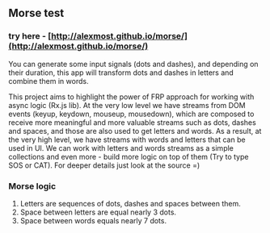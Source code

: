 ## Morse test 
### try here - [http://alexmost.github.io/morse/](http://alexmost.github.io/morse/)

You can generate some input signals (dots and dashes), and depending on their duration, this app will transform dots and dashes in letters and combine them in words.

This project aims to highlight the power of FRP approach for working with async logic (Rx.js lib). At the very low level we have streams from DOM events (keyup, keydown, mouseup, mousedown), which are composed to receive more meaningful and more valuable streams such as dots, dashes and spaces, and those are also used to get letters and words. As a result, at the very high level, we have streams with words and letters that can be used in UI. We can work with letters and words streams as a simple collections and even more - build more logic on top of them (Try to type SOS or CAT). For deeper details just look at the source =)


### Morse logic
1. Letters are sequences of dots, dashes and spaces between them.
2. Space between letters are equal nearly 3 dots.
3. Space between words equals nearly 7 dots.
